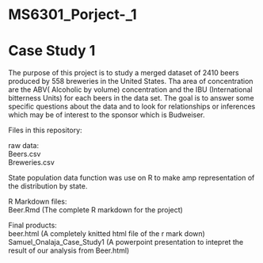 # MS6301_Porject-_1
# Case Study 1  

The purpose of this project is to study a merged dataset of 2410 beers produced by 558 breweries in the United States. Tha area of concentration are the ABV( Alcoholic by volume) concentration and the IBU (International bitterness Units) for each beers in the data set.  The goal is to answer some specific questions about the data and to look for relationships or inferences which may be of interest to the sponsor which is Budweiser.

Files in this repository:

 raw data:  
Beers.csv  
Breweries.csv  

State population data function was use on R to make amp representation of the distribution by state.

R Markdown files:  
Beer.Rmd (The complete R markdown for the project) 



Final products:  
beer.html (A completely knitted html file of the r mark down) 
Samuel_Onalaja_Case_Study1 (A powerpoint presentation to intepret the result of our analysis from Beer.html)